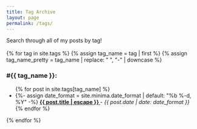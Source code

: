 ```yaml
---
title: Tag Archive
layout: page
permalink: /tags/
---
```


<div>
  Search through all of my posts by tag!
</div> 
<br>

<div id="tags-list">
{% for tag in site.tags %}
  {% assign tag_name = tag | first %}
  {% assign tag_name_pretty = tag_name | replace: " ", "-" | downcase %}
  <div class="tag-list" id="{{ tag_name_pretty | slugize }}">
    <h3 class="post-list-heading line-bottom"> #{{ tag_name }}: </h3>
    <a name="{{ tag_name | slugize }}"></a>
    <ul class="post-list post-list-narrow">
     {% for post in site.tags[tag_name] %}
     <li>
       {%- assign date_format = site.minima.date_format | default: "%b %-d, %Y" -%}
       <b>
         <a href="{{ post.url | relative_url }}">
           {{ post.title | escape }}
         </a>
       </b> - <i>{{ post.date | date: date_format }}</i>
     </li>
     {% endfor %}
    </ul>
  </div>
{% endfor %}
</div>

<div id="you-may-also-like" style="display: none;">
  <h3>You may also like:</h3>
  <div id="other-tags-list"></div>
</div>

<script>
  document.addEventListener("DOMContentLoaded", function() {
    var hash = window.location.hash.substring(1);
    var tagsList = document.getElementById("tags-list");
    var otherTagsList = document.getElementById("other-tags-list");
    var youMayAlsoLike = document.getElementById("you-may-also-like");

    if (hash) {
      var currentTagElement = document.getElementById(hash);
      if (currentTagElement) {
        tagsList.innerHTML = "";
        tagsList.appendChild(currentTagElement);
        youMayAlsoLike.style.display = "block";
      }

      var allTags = document.querySelectorAll(".tag-list");
      allTags.forEach(function(tag) {
        if (tag.id !== hash) {
          otherTagsList.appendChild(tag.cloneNode(true));
        }
      });
    }
  });
</script>
